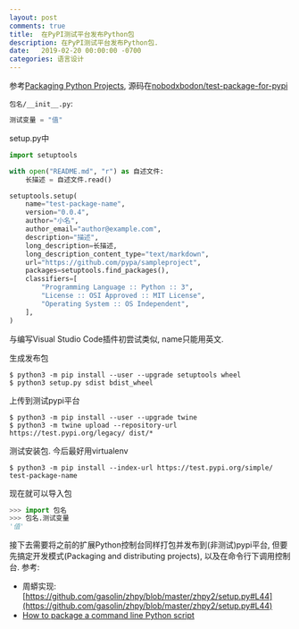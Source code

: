 ```yaml
---
layout: post
comments: true
title:  在PyPI测试平台发布Python包
description: 在PyPI测试平台发布Python包.
date:   2019-02-20 00:00:00 -0700
categories: 语言设计
---
```


参考[Packaging Python Projects](https://packaging.python.org/tutorials/packaging-projects/), 源码在[nobodxbodon/test-package-for-pypi](https://github.com/nobodxbodon/test-package-for-pypi)

`包名/__init__.py`:
```python
测试变量 = "值"
```
setup.py中
```python
import setuptools

with open("README.md", "r") as 自述文件:
    长描述 = 自述文件.read()

setuptools.setup(
    name="test-package-name",
    version="0.0.4",
    author="小名",
    author_email="author@example.com",
    description="描述",
    long_description=长描述,
    long_description_content_type="text/markdown",
    url="https://github.com/pypa/sampleproject",
    packages=setuptools.find_packages(),
    classifiers=[
        "Programming Language :: Python :: 3",
        "License :: OSI Approved :: MIT License",
        "Operating System :: OS Independent",
    ],
)
```
与编写Visual Studio Code插件初尝试类似, name只能用英文.

生成发布包
```
$ python3 -m pip install --user --upgrade setuptools wheel
$ python3 setup.py sdist bdist_wheel
```
上传到测试pypi平台
```
$ python3 -m pip install --user --upgrade twine
$ python3 -m twine upload --repository-url https://test.pypi.org/legacy/ dist/*
```
测试安装包. 今后最好用virtualenv
```
$ python3 -m pip install --index-url https://test.pypi.org/simple/ test-package-name
```
现在就可以导入包
```python
>>> import 包名
>>> 包名.测试变量
'值'
```
接下去需要将之前的扩展Python控制台同样打包并发布到(非测试)pypi平台, 但要先搞定开发模式(Packaging and distributing projects), 以及在命令行下调用控制台. 参考:

- 周蟒实现: [https://github.com/gasolin/zhpy/blob/master/zhpy2/setup.py#L44](https://github.com/gasolin/zhpy/blob/master/zhpy2/setup.py#L44)
- [How to package a command line Python script](https://stackoverflow.com/questions/1117041/how-to-package-a-command-line-python-script)